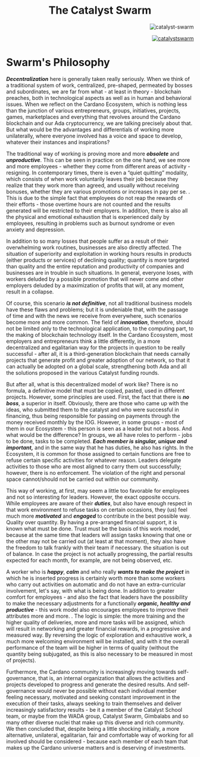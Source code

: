 <h1 align="center">The Catalyst Swarm</h3>

<p align="right"> <img src="https://komarev.com/ghpvc/?username=catalyst-swarm&label=Profile%20views&color=0e75b6&style=flat" alt="catalyst-swarm" /> </p>
</div>

<p align="right"> <a href="https://twitter.com/catalystswarm" target="blank"><img src="https://img.shields.io/twitter/follow/catalystswarm?logo=twitter&style=for-the-badge" alt="catalystswarm" /></a> </p>

# Swarm's Philosophy

</div>

***Decentralization*** here is generally taken really seriously. When we think of a traditional system of work, centralized, pre-shaped, permeated by bosses and subordinates, we are far from what - at least in theory - blockchain preaches, both in technological aspects as well as in human and behavioral issues. When we reflect on the Cardano Ecosystem, which is nothing less than the junction of various entrepreneurs, groups, initiatives, projects, games, marketplaces and everything that revolves around the Cardano blockchain and our Ada cryptocurrency, we are talking precisely about that. But what would be the advantages and differentials of working more unilaterally, where everyone involved has a voice and space to develop, whatever their instances and inspirations?

The traditional way of working is proving more and more ***obsolete*** and ***unproductive***. This can be seen in practice: on the one hand, we see more and more employees - whether they come from different areas of activity - resigning. In contemporary times, there is even a “quiet quitting” modality, which consists of when work voluntarily leaves their job because they realize that they work more than agreed, and usually without receiving bonuses, whether they are various promotions or increases in pay per se. . This is due to the simple fact that employees do not reap the rewards of their efforts - those overtime hours are not counted and the results generated will be restricted to their employers. In addition, there is also all the physical and emotional exhaustion that is experienced daily by employees, resulting in problems such as burnout syndrome or even anxiety and depression.

In addition to so many losses that people suffer as a result of their overwhelming work routines, businesses are also directly affected. The situation of superiority and exploitation in working hours results in products (either products or services) of declining quality; quantity is more targeted than quality and the entire reputation and productivity of companies and businesses are in trouble in such situations. In general, everyone loses, with workers deluded by a possible promotion that will never come and other employers deluded by a maximization of profits that will, at any moment, result in a collapse.

Of course, this scenario ***is not definitive***, not all traditional business models have these flaws and problems; but it is undeniable that, with the passage of time and with the news we receive from everywhere, such scenarios become more and more common. The field of ***innovation***, therefore, should not be limited only to the technological application, to the computing part, to the making of blockchain technology itself. In the Cardano Ecosystem, most employers and entrepreneurs think a little differently, in a more decentralized and egalitarian way for the projects in question to be really successful - after all, it is a third-generation blockchain that needs carnally projects that generate profit and greater adoption of our network, so that it can actually be adopted on a global scale, strengthening both Ada and all the solutions proposed in the various Catalyst funding rounds.

But after all, what is this decentralized model of work like? There is no formula, a definitive model that must be copied, pasted, used in different projects. However, some principles are used. First, the fact that there is ***no boss***, a superior in itself. Obviously, there are those who came up with the ideas, who submitted them to the catalyst and who were successful in financing, thus being responsible for passing on payments through the money received monthly by the IOG. However, in some groups - most of them in our Ecosystem - this person is seen as a leader but not a boss. And what would be the difference? In groups, we all have roles to perform - jobs to be done, tasks to be completed. ***Each member is singular, unique and important,*** and in the same way that he has duties, he also has rights. In the Ecosystem, it is common for those assigned to certain functions are free to refuse certain specific activities for whatever reason. Leaders delegate activities to those who are most aligned to carry them out successfully; however, there is no enforcement. The violation of the right and personal space cannot/should not be carried out within our community.

This way of working, at first, may seem a little too favorable for employees and not so interesting for leaders. However, the exact opposite occurs. While employees are aware of their ***duties***, but also have enough respect in that work environment to refuse tasks on certain occasions, they (us) feel much more ***motivated*** and ***engaged*** to contribute in the best possible way. Quality over quantity. By having a pre-arranged financial support, it is known what must be done. Trust must be the basis of this work model, because at the same time that leaders will assign tasks knowing that one or the other may not be carried out (at least at that moment), they also have the freedom to talk frankly with their team if necessary. the situation is out of balance. In case the project is not actually progressing, the partial results expected for each month, for example, are not being observed, etc.

A worker who is ***happy***, ***calm*** and who really ***wants to make the project*** in which he is inserted progress is certainly worth more than some workers who carry out activities on automatic and do not have an extra-curricular involvement, let's say, with what is being done. In addition to greater comfort for employees - and also the fact that leaders have the possibility to make the necessary adjustments for a functionally ***organic, healthy and productive*** - this work model also encourages employees to improve their attributes more and more. . The logic is simple: the more training and the higher quality of deliveries, more and more tasks will be assigned, which will result in networking and greater financial rewards, in a progressive and measured way. By reversing the logic of exploration and exhaustive work, a much more welcoming environment will be installed, and with it the overall performance of the team will be higher in terms of quality (without the quantity being subjugated, as this is also necessary to be measured in most of projects).

Furthermore, the Cardano community is increasingly moving towards self-governance, that is, an internal organization that allows the activities and projects developed to progress and generate the desired results. And self-governance would never be possible without each individual member feeling necessary, motivated and seeking constant improvement in the execution of their tasks, always seeking to train themselves and deliver increasingly satisfactory results - be it a member of the Catalyst School team, or maybe from the WADA group, Catalyst Swarm, Gimbalabs and so many other diverse nuclei that make up this diverse and rich community. We then concluded that, despite being a little shocking initially, a more alternative, unilateral, egalitarian, fair and comfortable way of working for all involved should be considered - because each member of each team that makes up the Cardano universe matters and is deserving of investments.
